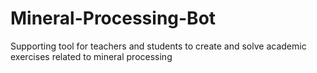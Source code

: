 # Mineral-Processing-Bot
Supporting tool for teachers and students to create and solve academic exercises related to mineral processing
